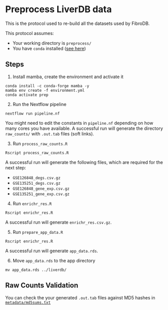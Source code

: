 # Preprocess LiverDB data

This is the protocol used to re-build all the datasets used by FibroDB.

This protocol assumes:
- Your working directory is `preprocess/`
- You have `conda` installed ([see here](https://docs.conda.io/en/latest/miniconda.html))

## Steps

1. Install mamba, create the environment and activate it

```shell
conda install -c conda-forge mamba -y
mamba env create -f environment.yml
conda activate prep
```

2. Run the Nextflow pipeline

```shell
nextflow run pipeline.nf
```

You might need to edit the constants in `pipeline.nf` depending on how many cores you have available.
A successful run will generate the directory `raw_counts/` with `.out.tab` files (soft links).

3. Run `process_raw_counts.R`

```shell
Rscript process_raw_counts.R
```

A successful run will generate the following files, which are required for the next step:
- `GSE126848_degs.csv.gz`
- `GSE135251_degs.csv.gz`
- `GSE126848_gene_exp.csv.gz`
- `GSE135251_gene_exp.csv.gz`

4. Run `enrichr_res.R`

```shell
Rscript enrichr_res.R
```

A successful run will generate `enrichr_res.csv.gz`.

5. Run `prepare_app_data.R`

```shell
Rscript enrichr_res.R
```

A successful run will generate `app_data.rds`.

6. Move `app_data.rds` to the app directory

```shell
mv app_data.rds ../liverdb/
```

## Raw Counts Validation
You can check the your generated `.out.tab` files against MD5 hashes in [`metadata/md5sums.txt`](https://github.com/Bishop-Laboratory/LiverDB/blob/main/preprocess/metadata/md5sums.txt)

